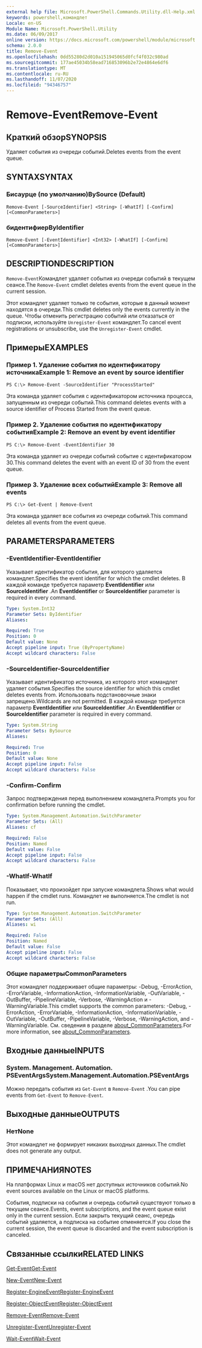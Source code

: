 ```yaml
---
external help file: Microsoft.PowerShell.Commands.Utility.dll-Help.xml
keywords: powershell,командлет
Locale: en-US
Module Name: Microsoft.PowerShell.Utility
ms.date: 06/09/2017
online version: https://docs.microsoft.com/powershell/module/microsoft.powershell.utility/remove-event?view=powershell-7&WT.mc_id=ps-gethelp
schema: 2.0.0
title: Remove-Event
ms.openlocfilehash: 0dd55280d2d010a151945065d0fcf4f032c980ad
ms.sourcegitcommit: 177ae45034b58ead716853096b2e72e4864e6df6
ms.translationtype: MT
ms.contentlocale: ru-RU
ms.lasthandoff: 11/07/2020
ms.locfileid: "94346757"
---
```

# <span data-ttu-id="a775d-103">Remove-Event</span><span class="sxs-lookup"><span data-stu-id="a775d-103">Remove-Event</span></span>

## <span data-ttu-id="a775d-104">Краткий обзор</span><span class="sxs-lookup"><span data-stu-id="a775d-104">SYNOPSIS</span></span>
<span data-ttu-id="a775d-105">Удаляет события из очереди событий.</span><span class="sxs-lookup"><span data-stu-id="a775d-105">Deletes events from the event queue.</span></span>

## <span data-ttu-id="a775d-106">SYNTAX</span><span class="sxs-lookup"><span data-stu-id="a775d-106">SYNTAX</span></span>

### <span data-ttu-id="a775d-107">Бисаурце (по умолчанию)</span><span class="sxs-lookup"><span data-stu-id="a775d-107">BySource (Default)</span></span>

```
Remove-Event [-SourceIdentifier] <String> [-WhatIf] [-Confirm] [<CommonParameters>]
```

### <span data-ttu-id="a775d-108">бидентифиер</span><span class="sxs-lookup"><span data-stu-id="a775d-108">ByIdentifier</span></span>

```
Remove-Event [-EventIdentifier] <Int32> [-WhatIf] [-Confirm] [<CommonParameters>]
```

## <span data-ttu-id="a775d-109">DESCRIPTION</span><span class="sxs-lookup"><span data-stu-id="a775d-109">DESCRIPTION</span></span>

<span data-ttu-id="a775d-110">`Remove-Event`Командлет удаляет события из очереди событий в текущем сеансе.</span><span class="sxs-lookup"><span data-stu-id="a775d-110">The `Remove-Event` cmdlet deletes events from the event queue in the current session.</span></span>

<span data-ttu-id="a775d-111">Этот командлет удаляет только те события, которые в данный момент находятся в очереди.</span><span class="sxs-lookup"><span data-stu-id="a775d-111">This cmdlet deletes only the events currently in the queue.</span></span> <span data-ttu-id="a775d-112">Чтобы отменить регистрацию событий или отказаться от подписки, используйте `Unregister-Event` командлет.</span><span class="sxs-lookup"><span data-stu-id="a775d-112">To cancel event registrations or unsubscribe, use the `Unregister-Event` cmdlet.</span></span>

## <span data-ttu-id="a775d-113">Примеры</span><span class="sxs-lookup"><span data-stu-id="a775d-113">EXAMPLES</span></span>

### <span data-ttu-id="a775d-114">Пример 1. Удаление события по идентификатору источника</span><span class="sxs-lookup"><span data-stu-id="a775d-114">Example 1: Remove an event by source identifier</span></span>

```
PS C:\> Remove-Event -SourceIdentifier "ProcessStarted"
```

<span data-ttu-id="a775d-115">Эта команда удаляет события с идентификатором источника процесса, запущенным из очереди событий.</span><span class="sxs-lookup"><span data-stu-id="a775d-115">This command deletes events with a source identifier of Process Started from the event queue.</span></span>

### <span data-ttu-id="a775d-116">Пример 2. Удаление события по идентификатору события</span><span class="sxs-lookup"><span data-stu-id="a775d-116">Example 2: Remove an event by event identifier</span></span>

```
PS C:\> Remove-Event -EventIdentifier 30
```

<span data-ttu-id="a775d-117">Эта команда удаляет из очереди событий событие с идентификатором 30.</span><span class="sxs-lookup"><span data-stu-id="a775d-117">This command deletes the event with an event ID of 30 from the event queue.</span></span>

### <span data-ttu-id="a775d-118">Пример 3. Удаление всех событий</span><span class="sxs-lookup"><span data-stu-id="a775d-118">Example 3: Remove all events</span></span>

```
PS C:\> Get-Event | Remove-Event
```

<span data-ttu-id="a775d-119">Эта команда удаляет все события из очереди событий.</span><span class="sxs-lookup"><span data-stu-id="a775d-119">This command deletes all events from the event queue.</span></span>

## <span data-ttu-id="a775d-120">PARAMETERS</span><span class="sxs-lookup"><span data-stu-id="a775d-120">PARAMETERS</span></span>

### <span data-ttu-id="a775d-121">-EventIdentifier</span><span class="sxs-lookup"><span data-stu-id="a775d-121">-EventIdentifier</span></span>

<span data-ttu-id="a775d-122">Указывает идентификатор события, для которого удаляется командлет.</span><span class="sxs-lookup"><span data-stu-id="a775d-122">Specifies the event identifier for which the cmdlet deletes.</span></span> <span data-ttu-id="a775d-123">В каждой команде требуется параметр **EventIdentifier** или **SourceIdentifier** .</span><span class="sxs-lookup"><span data-stu-id="a775d-123">An **EventIdentifier** or **SourceIdentifier** parameter is required in every command.</span></span>

```yaml
Type: System.Int32
Parameter Sets: ByIdentifier
Aliases:

Required: True
Position: 0
Default value: None
Accept pipeline input: True (ByPropertyName)
Accept wildcard characters: False
```

### <span data-ttu-id="a775d-124">-SourceIdentifier</span><span class="sxs-lookup"><span data-stu-id="a775d-124">-SourceIdentifier</span></span>

<span data-ttu-id="a775d-125">Указывает идентификатор источника, из которого этот командлет удаляет события.</span><span class="sxs-lookup"><span data-stu-id="a775d-125">Specifies the source identifier for which this cmdlet deletes events from.</span></span> <span data-ttu-id="a775d-126">Использовать подстановочные знаки запрещено.</span><span class="sxs-lookup"><span data-stu-id="a775d-126">Wildcards are not permitted.</span></span> <span data-ttu-id="a775d-127">В каждой команде требуется параметр **EventIdentifier** или **SourceIdentifier** .</span><span class="sxs-lookup"><span data-stu-id="a775d-127">An **EventIdentifier** or **SourceIdentifier** parameter is required in every command.</span></span>

```yaml
Type: System.String
Parameter Sets: BySource
Aliases:

Required: True
Position: 0
Default value: None
Accept pipeline input: False
Accept wildcard characters: False
```

### <span data-ttu-id="a775d-128">-Confirm</span><span class="sxs-lookup"><span data-stu-id="a775d-128">-Confirm</span></span>

<span data-ttu-id="a775d-129">Запрос подтверждения перед выполнением командлета.</span><span class="sxs-lookup"><span data-stu-id="a775d-129">Prompts you for confirmation before running the cmdlet.</span></span>

```yaml
Type: System.Management.Automation.SwitchParameter
Parameter Sets: (All)
Aliases: cf

Required: False
Position: Named
Default value: False
Accept pipeline input: False
Accept wildcard characters: False
```

### <span data-ttu-id="a775d-130">-WhatIf</span><span class="sxs-lookup"><span data-stu-id="a775d-130">-WhatIf</span></span>

<span data-ttu-id="a775d-131">Показывает, что произойдет при запуске командлета.</span><span class="sxs-lookup"><span data-stu-id="a775d-131">Shows what would happen if the cmdlet runs.</span></span> <span data-ttu-id="a775d-132">Командлет не выполняется.</span><span class="sxs-lookup"><span data-stu-id="a775d-132">The cmdlet is not run.</span></span>

```yaml
Type: System.Management.Automation.SwitchParameter
Parameter Sets: (All)
Aliases: wi

Required: False
Position: Named
Default value: False
Accept pipeline input: False
Accept wildcard characters: False
```

### <span data-ttu-id="a775d-133">Общие параметры</span><span class="sxs-lookup"><span data-stu-id="a775d-133">CommonParameters</span></span>

<span data-ttu-id="a775d-134">Этот командлет поддерживает общие параметры: -Debug, -ErrorAction, -ErrorVariable, -InformationAction, -InformationVariable, -OutVariable, -OutBuffer, -PipelineVariable, -Verbose, -WarningAction и -WarningVariable.</span><span class="sxs-lookup"><span data-stu-id="a775d-134">This cmdlet supports the common parameters: -Debug, -ErrorAction, -ErrorVariable, -InformationAction, -InformationVariable, -OutVariable, -OutBuffer, -PipelineVariable, -Verbose, -WarningAction, and -WarningVariable.</span></span> <span data-ttu-id="a775d-135">См. сведения в разделе [about_CommonParameters](https://go.microsoft.com/fwlink/?LinkID=113216).</span><span class="sxs-lookup"><span data-stu-id="a775d-135">For more information, see [about_CommonParameters](https://go.microsoft.com/fwlink/?LinkID=113216).</span></span>

## <span data-ttu-id="a775d-136">Входные данные</span><span class="sxs-lookup"><span data-stu-id="a775d-136">INPUTS</span></span>

### <span data-ttu-id="a775d-137">System. Management. Automation. PSEventArgs</span><span class="sxs-lookup"><span data-stu-id="a775d-137">System.Management.Automation.PSEventArgs</span></span>

<span data-ttu-id="a775d-138">Можно передать события из `Get-Event` в `Remove-Event` .</span><span class="sxs-lookup"><span data-stu-id="a775d-138">You can pipe events from `Get-Event` to `Remove-Event`.</span></span>

## <span data-ttu-id="a775d-139">Выходные данные</span><span class="sxs-lookup"><span data-stu-id="a775d-139">OUTPUTS</span></span>

### <span data-ttu-id="a775d-140">Нет</span><span class="sxs-lookup"><span data-stu-id="a775d-140">None</span></span>

<span data-ttu-id="a775d-141">Этот командлет не формирует никаких выходных данных.</span><span class="sxs-lookup"><span data-stu-id="a775d-141">The cmdlet does not generate any output.</span></span>

## <span data-ttu-id="a775d-142">ПРИМЕЧАНИЯ</span><span class="sxs-lookup"><span data-stu-id="a775d-142">NOTES</span></span>

<span data-ttu-id="a775d-143">На платформах Linux и macOS нет доступных источников событий.</span><span class="sxs-lookup"><span data-stu-id="a775d-143">No event sources available on the Linux or macOS platforms.</span></span>

<span data-ttu-id="a775d-144">События, подписки на события и очередь событий существуют только в текущем сеансе.</span><span class="sxs-lookup"><span data-stu-id="a775d-144">Events, event subscriptions, and the event queue exist only in the current session.</span></span> <span data-ttu-id="a775d-145">Если закрыть текущий сеанс, очередь событий удаляется, а подписка на событие отменяется.</span><span class="sxs-lookup"><span data-stu-id="a775d-145">If you close the current session, the event queue is discarded and the event subscription is canceled.</span></span>

## <span data-ttu-id="a775d-146">Связанные ссылки</span><span class="sxs-lookup"><span data-stu-id="a775d-146">RELATED LINKS</span></span>

[<span data-ttu-id="a775d-147">Get-Event</span><span class="sxs-lookup"><span data-stu-id="a775d-147">Get-Event</span></span>](Get-Event.md)

[<span data-ttu-id="a775d-148">New-Event</span><span class="sxs-lookup"><span data-stu-id="a775d-148">New-Event</span></span>](New-Event.md)

[<span data-ttu-id="a775d-149">Register-EngineEvent</span><span class="sxs-lookup"><span data-stu-id="a775d-149">Register-EngineEvent</span></span>](Register-EngineEvent.md)

[<span data-ttu-id="a775d-150">Register-ObjectEvent</span><span class="sxs-lookup"><span data-stu-id="a775d-150">Register-ObjectEvent</span></span>](Register-ObjectEvent.md)

[<span data-ttu-id="a775d-151">Remove-Event</span><span class="sxs-lookup"><span data-stu-id="a775d-151">Remove-Event</span></span>](Remove-Event.md)

[<span data-ttu-id="a775d-152">Unregister-Event</span><span class="sxs-lookup"><span data-stu-id="a775d-152">Unregister-Event</span></span>](Unregister-Event.md)

[<span data-ttu-id="a775d-153">Wait-Event</span><span class="sxs-lookup"><span data-stu-id="a775d-153">Wait-Event</span></span>](Wait-Event.md)
